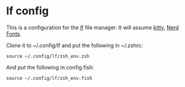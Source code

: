 # lf config

This is a configuration for the [lf](https://github.com/gokcehan/lf) file manager. It will assume [kitty](https://sw.kovidgoyal.net/kitty/), [Nerd Fonts](https://www.nerdfonts.com/).

Clone it to ~/.config/lf and put the following in ~/.zshrc:

    source ~/.config/lf/zsh_env.zsh

And put the following in config.fish:

    source ~/.config/lf/zsh_env.fish